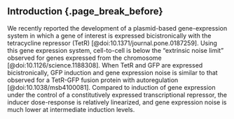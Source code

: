 ## Introduction {.page_break_before}

We recently reported the development of a plasmid-based gene-expression system in which a gene of interest is expressed bicistronically with the tetracycline repressor (TetR) [@doi:10.1371/journal.pone.0187259]. Using this gene expression system, cell-to-cell is below the “extrinsic noise limit” observed for genes expressed from the chromosome [@doi:10.1126/science.1188308]. When TetR and GFP are expressed bicistronically, GFP induction and gene expression noise is similar to that observed for a TetR-GFP fusion protein with autoregulation [@doi:10.1038/msb4100081]. Compared to induction of gene expression under the control of a constitutively expressed transcriptional repressor, the inducer dose-response is relatively linearized, and gene expression noise is much lower at intermediate induction levels.